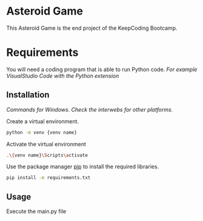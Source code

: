 # Asteroid Game

This Asteroid Game is the end project of the KeepCoding Bootcamp.


# Requirements

You will need a coding program that is able to run Python code.
*For example VisualStudio Code with the Python extension*


## Installation
*Commands for Windows. Check the interwebs for other platforms.*

Create a virtual environment.

```bash
python -m venv {venv name}
```

Activate the virtual environment

```bash
.\{venv name}\Scripts\activate
```

Use the package manager [pip](https://pip.pypa.io/en/stable/) to install the required libraries.

```bash
pip install -m requirements.txt
```


## Usage

Execute the main.py file
